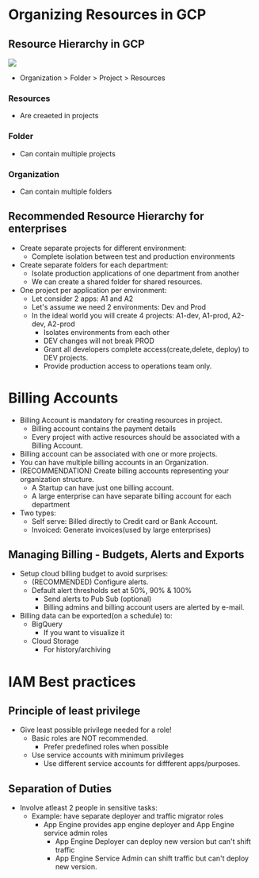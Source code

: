 
# Organizing Resources in GCP
## Resource Hierarchy in GCP
<img src="https://d33wubrfki0l68.cloudfront.net/eaddeba5e864fe63444fe247f7a7277b427e42c2/ed88b/gcpimages/02-architecture/resource-hierarchy-overview.png">

- Organization > Folder > Project > Resources
### Resources
- Are creaeted in projects
### Folder
- Can contain multiple projects
### Organization
- Can contain multiple folders

## Recommended Resource Hierarchy for enterprises
- Create separate projects for different environment:
  - Complete isolation between test and production environments
- Create separate folders for each department:
  - Isolate production applications of one department from another
  - We can create a shared folder for shared resources.
- One project per application per environment:
  - Let consider 2 apps: A1 and A2
  - Let's assume we need 2 environments: Dev and Prod
  - In the ideal world you will create 4 projects: A1-dev, A1-prod, A2-dev, A2-prod
    - Isolates environments from each other
    - DEV changes will not break PROD
    - Grant all developers complete access(create,delete, deploy) to DEV projects.
    - Provide production access to operations team only.


# Billing Accounts
- Billing Account is mandatory for creating resources in project.
  - Billing account contains the payment details
  - Every project with active resources should be associated with a Billing Account.
- Billing account can be associated with one or more projects.
- You can have multiple billing accounts in an Organization.
- (RECOMMENDATION) Create billing accounts representing your organization structure.
  - A Startup can have just one billing account.
  - A large enterprise can have separate billing account for each department
- Two types:
  - Self serve: Billed directly to Credit card or Bank Account.
  - Invoiced: Generate invoices(used by large enterprises)

## Managing Billing - Budgets, Alerts and Exports
- Setup cloud billing budget to avoid surprises:
  - (RECOMMENDED) Configure alerts.
  - Default alert thresholds set at 50%, 90% & 100%
    - Send alerts to Pub Sub (optional)
    - Billing admins and billing account users are alerted by e-mail.
- Billing data can be exported(on a schedule) to:
  - BigQuery
    - If you want to visualize it
  - Cloud Storage
    - For history/archiving


# IAM Best practices
## Principle of least privilege
- Give least possible privilege needed for a role!
  - Basic roles are NOT recommended.
    - Prefer predefined roles when possible
  - Use service accounts with minimum privileges
    - Use different service accounts for diffferent apps/purposes.
## Separation of Duties
- Involve atleast 2 people in sensitive tasks:
  - Example: have separate deployer and traffic migrator roles
    - App Engine provides app engine deployer and App Engine service admin roles
      - App Engine Deployer can deploy new version but can't shift traffic
      - App Engine Service Admin can shift traffic but can't deploy new version.
